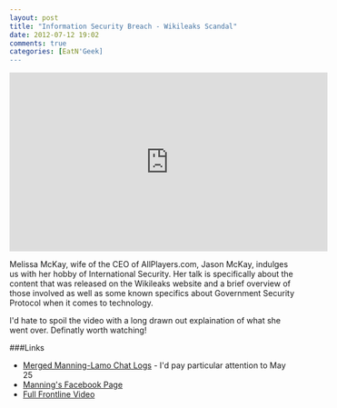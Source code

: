 ```yaml
---
layout: post
title: "Information Security Breach - Wikileaks Scandal"
date: 2012-07-12 19:02
comments: true
categories: [EatN'Geek]
---
```


<iframe width="560" height="315" src="http://www.youtube.com/embed/YMK1GXnQFb0" frameborder="0" allowfullscreen></iframe>

Melissa McKay, wife of the CEO of AllPlayers.com, Jason McKay, indulges us with her hobby of International Security. Her talk is specifically about the content that was released on the Wikileaks website and a brief overview of those involved as well as some known specifics about Government Security Protocol when it comes to technology.

I'd hate to spoil the video with a long drawn out explaination of what she went over. Definatly worth watching!

###Links
* [Merged Manning-Lamo Chat Logs](http://firedoglake.com/merged-manning-lamo-chat-logs/) - I'd pay particular attention to May 25
* [Manning's Facebook Page](http://www.pbs.org/wgbh/pages/frontline/wikileaks/manning-facebook-page/)
* [Full Frontline Video](http://www.pbs.org/wgbh/pages/frontline/wikileaks/)
